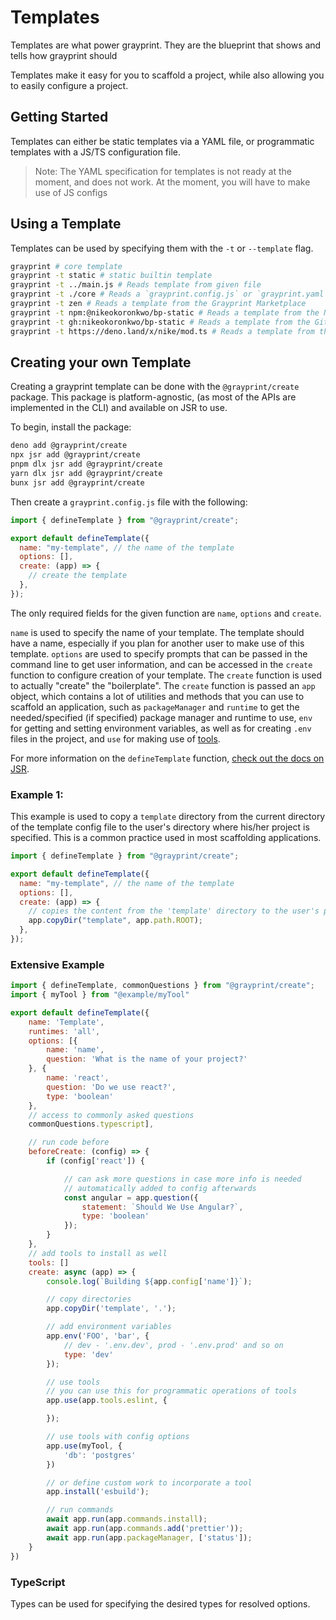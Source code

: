 # Templates

Templates are what power grayprint. They are the blueprint that shows and tells
how grayprint should

Templates make it easy for you to scaffold a project, while also allowing you to
easily configure a project.

## Getting Started

Templates can either be static templates via a YAML file, or programmatic
templates with a JS/TS configuration file.

> Note: The YAML specification for templates is not ready at the moment, and
> does not work. At the moment, you will have to make use of JS configs

## Using a Template

Templates can be used by specifying them with the `-t` or `--template` flag.

```bash
grayprint # core template
grayprint -t static # static builtin template
grayprint -t ../main.js # Reads template from given file
grayprint -t ./core # Reads a `grayprint.config.js` or `grayprint.yaml` template file
grayprint -t zen # Reads a template from the Grayprint Marketplace
grayprint -t npm:@nikeokoronkwo/bp-static # Reads a template from the NPM package "@nikeokoronkwo/bp-static"
grayprint -t gh:nikeokoronkwo/bp-static # Reads a template from the Github Repository "nikeokoronkwo/bp-static"
grayprint -t https://deno.land/x/nike/mod.ts # Reads a template from the file served at the given URL
```

<!-- Specify more options by  -->

## Creating your own Template

Creating a grayprint template can be done with the `@grayprint/create` package.
This package is platform-agnostic, (as most of the APIs are implemented in the
CLI) and available on JSR to use.

To begin, install the package:

```bash
deno add @grayprint/create
npx jsr add @grayprint/create
pnpm dlx jsr add @grayprint/create
yarn dlx jsr add @grayprint/create
bunx jsr add @grayprint/create
```

Then create a `grayprint.config.js` file with the following:

```js
import { defineTemplate } from "@grayprint/create";

export default defineTemplate({
  name: "my-template", // the name of the template
  options: [],
  create: (app) => {
    // create the template
  },
});
```

The only required fields for the given function are `name`, `options` and
`create`.

`name` is used to specify the name of your template. The template should have a
name, especially if you plan for another user to make use of this template.
`options` are used to specify prompts that can be passed in the command line to
get user information, and can be accessed in the `create` function to configure
creation of your template. The `create` function is used to actually "create"
the "boilerplate". The `create` function is passed an `app` object, which
contains a lot of utilities and methods that you can use to scaffold an
application, such as `packageManager` and `runtime` to get the needed/specified
(if specified) package manager and runtime to use, `env` for getting and setting
environment variables, as well as for creating `.env` files in the project, and
`use` for making use of [tools]().

<!-- You can also run `grayprint -t template` to create a "grayprint" template for you-->

For more information on the `defineTemplate` function,
[check out the docs on JSR]().

### Example 1:

This example is used to copy a `template` directory from the current directory
of the template config file to the user's directory where his/her project is
specified. This is a common practice used in most scaffolding applications.

```js
import { defineTemplate } from "@grayprint/create";

export default defineTemplate({
  name: "my-template", // the name of the template
  options: [],
  create: (app) => {
    // copies the content from the 'template' directory to the user's project root
    app.copyDir("template", app.path.ROOT);
  },
});
```

### Extensive Example

```js
import { defineTemplate, commonQuestions } from "@grayprint/create";
import { myTool } from "@example/myTool"

export default defineTemplate({
    name: 'Template',
    runtimes: 'all',
    options: [{
        name: 'name',
        question: 'What is the name of your project?'
    }, {
        name: 'react',
        question: 'Do we use react?',
        type: 'boolean'
    },
    // access to commonly asked questions
    commonQuestions.typescript],

    // run code before
    beforeCreate: (config) => {
        if (config['react']) {

            // can ask more questions in case more info is needed
            // automatically added to config afterwards
            const angular = app.question({
                statement: `Should We Use Angular?`,
                type: 'boolean'
            });
        }
    },
    // add tools to install as well
    tools: []
    create: async (app) => {
        console.log(`Building ${app.config['name']}`);

        // copy directories
        app.copyDir('template', '.');

        // add environment variables
        app.env('FOO', 'bar', {
            // dev - '.env.dev', prod - '.env.prod' and so on
            type: 'dev'
        });

        // use tools
        // you can use this for programmatic operations of tools
        app.use(app.tools.eslint, {

        });

        // use tools with config options
        app.use(myTool, {
            'db': 'postgres'
        })

        // or define custom work to incorporate a tool
        app.install('esbuild');

        // run commands
        await app.run(app.commands.install);
        await app.run(app.commands.add('prettier'));
        await app.run(app.packageManager, ['status']);
    }
})
```

### TypeScript

Types can be used for specifying the desired types for resolved options.
